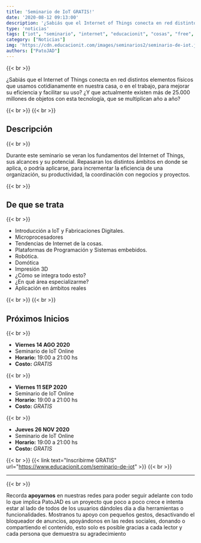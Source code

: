 ```yaml
---
title: 'Seminario de IoT GRATIS!'
date: '2020-08-12 09:13:00'
description: '¿Sabiás que el Internet of Things conecta en red distintos elementos físicos que usamos cotidianamente para mejorar su eficiencia y facilitar su uso?'
type: 'noticias'
tags: ["iot", "seminario", "internet", "educacionit", "cosas", "free", "gratis"]
category: ["Noticias"]
img: 'https://cdn.educacionit.com/images/seminarios2/seminario-de-iot.jpg'
authors: ["PatoJAD"]
---
```


{{< br >}}

¿Sabiás que el Internet of Things conecta en red distintos elementos físicos que usamos cotidianamente en nuestra casa, o en el trabajo, para mejorar su eficiencia y facilitar su uso? ¿Y que actualmente existen más de 25.000 millones de objetos con esta tecnología, que se multiplican año a año?

{{< br >}}
{{< br >}}

## Descripción

{{< br >}}

Durante este seminario se veran los fundamentos del Internet of Things, sus alcances y su potencial. Repasaran los distintos ámbitos en donde se aplica, o podría aplicarse, para incrementar la eficiencia de una organización, su productividad, la coordinación con negocios y proyectos.

{{< br >}}

## De que se trata

{{< br >}}

* Introducción a IoT y Fabricaciones Digitales.
* Microprocesadores
* Tendencias de Internet de la cosas.
* Plataformas de Programación y Sistemas embebidos.
* Robótica.
* Domótica
* Impresión 3D
* ¿Cómo se integra todo esto?
* ¿En qué área especializarme?
* Aplicación en ámbitos reales

{{< br >}}
{{< br >}}

## Próximos Inicios

{{< br >}}

* **Viernes 14 AGO 2020**
* Seminario de IoT Online
* **Horario:** 19:00 a 21:00 hs
* **Costo:** *GRATIS*

{{< br >}}

* **Viernes 11 SEP 2020**
* Seminario de IoT Online
* **Horario:** 19:00 a 21:00 hs
* **Costo:** *GRATIS*

{{< br >}}

* **Jueves 26 NOV 2020**
* Seminario de IoT Online
* **Horario:** 19:00 a 21:00 hs
* **Costo:** *GRATIS*

{{< br >}}
{{< link text="Inscribirme GRATIS" url="https://www.educacionit.com/seminario-de-iot" >}}
{{< br >}}

---

{{< br >}}

Recorda **apoyarnos** en nuestras redes para poder seguir adelante con todo lo que implica PatoJAD es un proyecto que poco a poco crece e intenta estar al lado de todos de los usuarios dándoles dia a dia herramientas o funcionalidades. Mostranos tu apoyo con pequeños gestos, desactivando el bloqueador de anuncios, apoyándonos en las redes sociales, donando o compartiendo el contenido, esto solo es posible gracias a cada lector y cada persona que demuestra su agradecimiento
